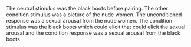 The neutral stimulus was the black boots before pairing. The other condition
stimulus was a picture of the nude women. The unconditioned response was a
sexual arousal from the nude women. The condition stimulus was the black boots
which could elicit that could elicit the sexual arousal and the condition
response was a sexual arousal from the black boots
